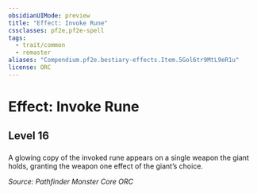 ```yaml
---
obsidianUIMode: preview
title: "Effect: Invoke Rune"
cssclasses: pf2e,pf2e-spell
tags:
  - trait/common
  - remaster
aliases: "Compendium.pf2e.bestiary-effects.Item.5Gol6tr9MtL9eR1u"
license: ORC
---
```

# Effect: Invoke Rune
## Level 16
### 






A glowing copy of the invoked rune appears on a single weapon the giant holds, granting the weapon one effect of the giant’s choice.

*Source: Pathfinder Monster Core*
*ORC*